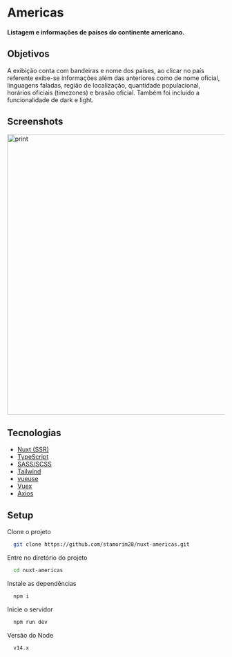 
# Americas

#### Listagem e informações de países do continente americano.


## Objetivos

A exibição conta com bandeiras e nome dos países, ao clicar no país referente exibe-se informações além das anteriores como de nome oficial, linguagens faladas, região de localização, quantidade populacional, horários oficiais (timezones) e brasão oficial. Também foi incluido a funcionalidade de dark e light.


## Screenshots

<img width="650" src="https://raw.githubusercontent.com/stamorim28/nuxt-americas/master/pictures/print_1.png" alt="print"/>


## Tecnologias

- [Nuxt (SSR)](https://nuxtjs.org/)
- [TypeScript](https://www.typescriptlang.org/)
- [SASS/SCSS](https://sass-lang.com/)
- [Tailwind](https://tailwindcss.com/)
- [vueuse](https://vueuse.org/)
- [Vuex](https://vuex.vuejs.org/)
- [Axios](https://axios-http.com/ptbr/)


## Setup

Clone o projeto

```bash
  git clone https://github.com/stamorim28/nuxt-americas.git
```

Entre no diretório do projeto

```bash
  cd nuxt-americas
```

Instale as dependências

```bash
  npm i
```

Inicie o servidor

```bash
  npm run dev
```

Versão do Node

```bash
  v14.x
```

